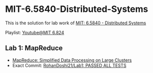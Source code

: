 # MIT-6.5840-Distributed-Systems
This is the solution for lab work of [MIT: 6.5840 - Distributed Systems](https://pdos.csail.mit.edu/6.824/labs/lab-mr.html)

Playlist: [Youtube@MIT 6.824](https://www.youtube.com/playlist?list=PLrw6a1wE39_tb2fErI4-WkMbsvGQk9_UB)

Lab 1: MapReduce
----------------
- [MapReduce: Simplified Data Processing on Large Clusters](https://pdos.csail.mit.edu/6.824/papers/mapreduce.pdf)
- Exact Commit: [RohanDoshi21/Lab1: PASSED ALL TESTS](https://github.com/RohanDoshi21/MIT-6.5840-Distributed-Systems/tree/b0a92118e34fde1f6fd7b8fb958aae2c8149247c)

